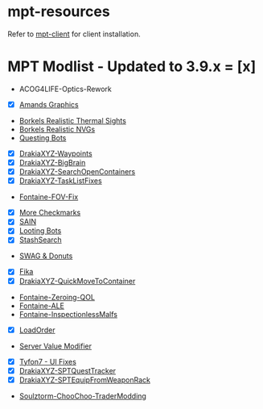# mpt-resources
Refer to [mpt-client](https://github.com/IAMBUDE/mpt-client) for client installation.

# MPT Modlist - Updated to 3.9.x = [x]
- ACOG4LIFE-Optics-Rework
- [x] [Amands Graphics](https://github.com/Amands2Mello/AmandsGraphics/)
- [Borkels Realistic Thermal Sights](https://hub.sp-tarkov.com/files/file/1510-borkel-s-big-realistic-thermal-package-bring-real-life-realism-to-your-thermal-s/)
- [Borkels Realistic NVGs](https://hub.sp-tarkov.com/files/file/1303-borkel-s-realistic-night-vision-goggles-nvgs-and-t-7/)
- [Questing Bots](https://github.com/dwesterwick/SPTQuestingBots)
- [x] [DrakiaXYZ-Waypoints](https://github.com/DrakiaXYZ/SPT-Waypoints)
- [x] [DrakiaXYZ-BigBrain](https://github.com/DrakiaXYZ/SPT-BigBrain)
- [x] [DrakiaXYZ-SearchOpenContainers](https://github.com/DrakiaXYZ/SPT-SearchOpenContainers)
- [x] [DrakiaXYZ-TaskListFixes](https://github.com/DrakiaXYZ/SPT-TaskListFixes/releases/)
- [Fontaine-FOV-Fix](https://github.com/space-commits/SPT-FOV-Fix)
- [x] [More Checkmarks](https://github.com/TommySoucy/MoreCheckmarks)
- [x] [SAIN](https://github.com/Solarint/SAIN/)
- [x] [Looting Bots](https://github.com/Skwizzy/SPT-LootingBots)
- [x] [StashSearch](https://github.com/CJ-SPT/StashSearch/)
- [SWAG & Donuts](https://github.com/p-kossa/nookys-swag-presets-spt/)
- [x] [Fika](https://github.com/project-fika/Fika-Plugin)
- [x] [DrakiaXYZ-QuickMoveToContainer](https://github.com/DrakiaXYZ/SPT-QuickMoveToContainer)
- [Fontaine-Zeroing-QOL](https://www.dropbox.com/scl/fi/rgldk7okyuhvhjm16r09r/Fontaine-Zeroing-QOL-1.3.0-SPT-3.8.0.zip?rlkey=67jd3dc8qo533z7t3ogp3tgvh&dl=0)
- [Fontaine-ALE](https://hub.sp-tarkov.com/files/file/937-fontaine-s-always-level-endurance-ale/?highlight=Always%20level)
- [Fontaine-InspectionlessMalfs](https://hub.sp-tarkov.com/files/file/661-fontaine-s-inspectionless-malfs/)
- [x] [LoadOrder](https://hub.sp-tarkov.com/files/file/1082-loe-load-order-editor/)
- [Server Value Modifier](https://hub.sp-tarkov.com/files/file/379-server-value-modifier-svm/)
- [x] [Tyfon7 - UI Fixes](https://github.com/tyfon7/UIFixes)
- [x] [DrakiaXYZ-SPTQuestTracker](https://github.com/DrakiaXYZ/SPT-QuestTracker)
- [x] [DrakiaXYZ-SPTEquipFromWeaponRack](https://github.com/DrakiaXYZ/SPT-EquipFromWeaponRack)
- [Soulztorm-ChooChoo-TraderModding](https://github.com/Soulztorm/ChooChoo-TraderModding)